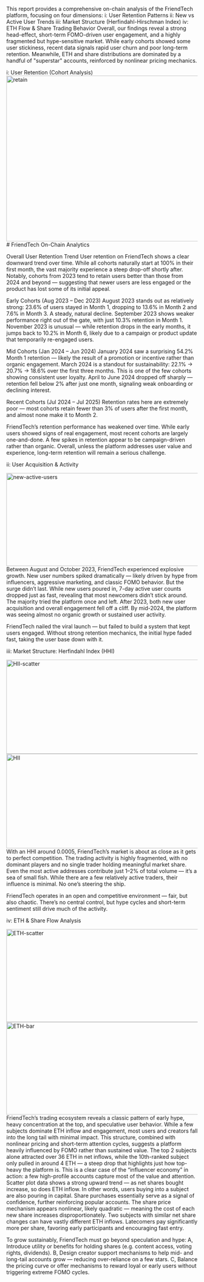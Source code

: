 This report provides a comprehensive on-chain analysis of the FriendTech platform, focusing on four dimensions:
    i: User Retention Patterns
    ii: New vs Active User Trends
    iii: Market Structure (Herfindahl-Hirschman Index)
    iv: ETH Flow & Share Trading Behavior
Overall, our findings reveal a strong head-effect, short-term FOMO-driven user engagement, and a highly fragmented but hype-sensitive market. While early cohorts showed some user stickiness, recent data signals rapid user churn and poor long-term retention. Meanwhile, ETH and share distributions are dominated by a handful of "superstar" accounts, reinforced by nonlinear pricing mechanics.

i: User Retention (Cohort Analysis)
<img width="1144" height="435" alt="retain" src="https://github.com/user-attachments/assets/554ad64f-bf87-44c9-899f-51030dc95f6e" /># FriendTech On-Chain Analytics

Overall User Retention Trend
User retention on FriendTech shows a clear downward trend over time. While all cohorts naturally start at 100% in their first month, the vast majority experience a steep drop-off shortly after. Notably, cohorts from 2023 tend to retain users better than those from 2024 and beyond — suggesting that newer users are less engaged or the product has lost some of its initial appeal.

Early Cohorts (Aug 2023 – Dec 2023)
August 2023 stands out as relatively strong: 23.6% of users stayed in Month 1, dropping to 13.6% in Month 2 and 7.6% in Month 3. A steady, natural decline.
September 2023 shows weaker performance right out of the gate, with just 10.3% retention in Month 1.
November 2023 is unusual — while retention drops in the early months, it jumps back to 10.2% in Month 6, likely due to a campaign or product update that temporarily re-engaged users.

Mid Cohorts (Jan 2024 – Jun 2024)
January 2024 saw a surprising 54.2% Month 1 retention — likely the result of a promotion or incentive rather than organic engagement.
March 2024 is a standout for sustainability: 22.1% → 20.7% → 18.6% over the first three months. This is one of the few cohorts showing consistent user loyalty.
April to June 2024 dropped off sharply — retention fell below 2% after just one month, signaling weak onboarding or declining interest.

Recent Cohorts (Jul 2024 – Jul 2025)
Retention rates here are extremely poor — most cohorts retain fewer than 3% of users after the first month, and almost none make it to Month 2.

FriendTech’s retention performance has weakened over time. While early users showed signs of real engagement, most recent cohorts are largely one-and-done. A few spikes in retention appear to be campaign-driven rather than organic. Overall, unless the platform addresses user value and experience, long-term retention will remain a serious challenge.


ii: User Acquisition & Activity

<img width="770" height="244" alt="new-active-users" src="https://github.com/user-attachments/assets/31c941db-a64f-4fec-8c2c-3deff581c0e2" />
Between August and October 2023, FriendTech experienced explosive growth. New user numbers spiked dramatically — likely driven by hype from influencers, aggressive marketing, and classic FOMO behavior.
But the surge didn’t last. While new users poured in, 7-day active user counts dropped just as fast, revealing that most newcomers didn’t stick around. The majority tried the platform once and left.
After 2023, both new user acquisition and overall engagement fell off a cliff. By mid-2024, the platform was seeing almost no organic growth or sustained user activity.

FriendTech nailed the viral launch — but failed to build a system that kept users engaged. Without strong retention mechanics, the initial hype faded fast, taking the user base down with it.


iii: Market Structure: Herfindahl Index (HHI)

<img width="774" height="247" alt="HII-scatter" src="https://github.com/user-attachments/assets/db5edb43-4f0d-4e77-b52d-f33e2256cd10" />
<img width="771" height="248" alt="HII" src="https://github.com/user-attachments/assets/7d64975a-2ffe-41b7-8fbc-537642ed68c9" />
With an HHI around 0.0005, FriendTech’s market is about as close as it gets to perfect competition. The trading activity is highly fragmented, with no dominant players and no single trader holding meaningful market share. Even the most active addresses contribute just 1–2% of total volume — it’s a sea of small fish. While there are a few relatively active traders, their influence is minimal. No one’s steering the ship.

FriendTech operates in an open and competitive environment — fair, but also chaotic. There’s no central control, but hype cycles and short-term sentiment still drive much of the activity.


iv: ETH & Share Flow Analysis

<img width="777" height="244" alt="ETH-scatter" src="https://github.com/user-attachments/assets/fd97f562-7cf8-453c-b931-998026d3dbc8" />
<img width="775" height="243" alt="ETH-bar" src="https://github.com/user-attachments/assets/1faeddb2-d84f-46ad-9533-5cece357cf37" />
FriendTech’s trading ecosystem reveals a classic pattern of early hype, heavy concentration at the top, and speculative user behavior. While a few subjects dominate ETH inflow and engagement, most users and creators fall into the long tail with minimal impact. This structure, combined with nonlinear pricing and short-term attention cycles, suggests a platform heavily influenced by FOMO rather than sustained value.
The top 2 subjects alone attracted over 36 ETH in net inflows, while the 10th-ranked subject only pulled in around 4 ETH — a steep drop that highlights just how top-heavy the platform is. This is a clear case of the “influencer economy” in action: a few high-profile accounts capture most of the value and attention.
Scatter plot data shows a strong upward trend — as net shares bought increase, so does ETH inflow. In other words, users buying into a subject are also pouring in capital. Share purchases essentially serve as a signal of confidence, further reinforcing popular accounts.
The share price mechanism appears nonlinear, likely quadratic — meaning the cost of each new share increases disproportionately. Two subjects with similar net share changes can have vastly different ETH inflows. Latecomers pay significantly more per share, favoring early participants and encouraging fast entry.

To grow sustainably, FriendTech must go beyond speculation and hype:
A, Introduce utility or benefits for holding shares (e.g. content access, voting rights, dividends).
B, Design creator support mechanisms to help mid- and long-tail accounts grow — reducing over-reliance on a few stars.
C, Balance the pricing curve or offer mechanisms to reward loyal or early users without triggering extreme FOMO cycles.






